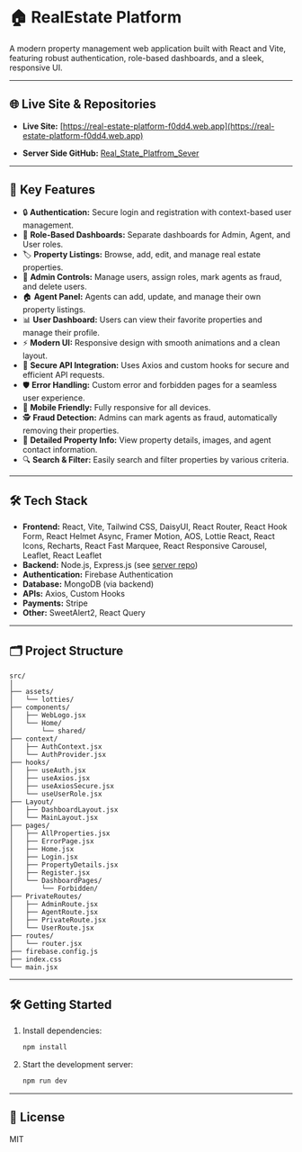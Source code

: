 # 🏠 RealEstate Platform

A modern property management web application built with React and Vite, featuring robust authentication, role-based dashboards, and a sleek, responsive UI.

<!-- ---

## 🔑 Admin & Agent Credentials

- **Admin Email:** info@yeasinislam.com  
- **Admin Password:** info@Yeasin

- **Agent Email:** contact@yeasinislam.com  
- **Agent Password:** contact@Yeasin -->

---

## 🌐 Live Site & Repositories

- **Live Site:** [https://real-estate-platform-f0dd4.web.app](https://real-estate-platform-f0dd4.web.app)
<!-- - **Client Side GitHub:** [b11a12-client-side-yeasin-islam](https://github.com/Programming-Hero-Web-Course4/b11a12-client-side-yeasin-islam) -->
- **Server Side GitHub:** [Real_State_Platfrom_Sever](https://github.com/yeasin-islam/Real_State_Platfrom_Sever)

---

## 🚀 Key Features

- 🔒 **Authentication:** Secure login and registration with context-based user management.
- 🏢 **Role-Based Dashboards:** Separate dashboards for Admin, Agent, and User roles.
- 🏷️ **Property Listings:** Browse, add, edit, and manage real estate properties.
- 👮 **Admin Controls:** Manage users, assign roles, mark agents as fraud, and delete users.
- 🏠 **Agent Panel:** Agents can add, update, and manage their own property listings.
- 📊 **User Dashboard:** Users can view their favorite properties and manage their profile.
- ⚡ **Modern UI:** Responsive design with smooth animations and a clean layout.
- 🔗 **Secure API Integration:** Uses Axios and custom hooks for secure and efficient API requests.
- 🛡️ **Error Handling:** Custom error and forbidden pages for a seamless user experience.
- 📱 **Mobile Friendly:** Fully responsive for all devices.
- 🕵️ **Fraud Detection:** Admins can mark agents as fraud, automatically removing their properties.
- 📝 **Detailed Property Info:** View property details, images, and agent contact information.
- 🔍 **Search & Filter:** Easily search and filter properties by various criteria.

---

## 🛠️ Tech Stack

- **Frontend:** React, Vite, Tailwind CSS, DaisyUI, React Router, React Hook Form, React Helmet Async, Framer Motion, AOS, Lottie React, React Icons, Recharts, React Fast Marquee, React Responsive Carousel, Leaflet, React Leaflet
- **Backend:** Node.js, Express.js (see [server repo](https://github.com/Programming-Hero-Web-Course4/b11a12-server-side-yeasin-islam))
- **Authentication:** Firebase Authentication
- **Database:** MongoDB (via backend)
- **APIs:** Axios, Custom Hooks
- **Payments:** Stripe
- **Other:** SweetAlert2, React Query

---

## 🗂️ Project Structure

```
src/
│
├── assets/
│   └── lotties/
├── components/
│   ├── WebLogo.jsx
│   └── Home/
│       └── shared/
├── context/
│   ├── AuthContext.jsx
│   └── AuthProvider.jsx
├── hooks/
│   ├── useAuth.jsx
│   ├── useAxios.jsx
│   ├── useAxiosSecure.jsx
│   └── useUserRole.jsx
├── Layout/
│   ├── DashboardLayout.jsx
│   └── MainLayout.jsx
├── pages/
│   ├── AllProperties.jsx
│   ├── ErrorPage.jsx
│   ├── Home.jsx
│   ├── Login.jsx
│   ├── PropertyDetails.jsx
│   ├── Register.jsx
│   └── DashboardPages/
│       └── Forbidden/
├── PrivateRoutes/
│   ├── AdminRoute.jsx
│   ├── AgentRoute.jsx
│   ├── PrivateRoute.jsx
│   └── UserRoute.jsx
├── routes/
│   └── router.jsx
├── firebase.config.js
├── index.css
└── main.jsx
```

---

## 🛠️ Getting Started

1. Install dependencies:
   ```sh
   npm install
   ```
2. Start the development server:
   ```sh
   npm run dev
   ```

---

## 📄 License

MIT
